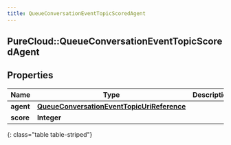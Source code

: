 ```yaml
---
title: QueueConversationEventTopicScoredAgent
---
```

## PureCloud::QueueConversationEventTopicScoredAgent

## Properties

|Name | Type | Description | Notes|
|------------ | ------------- | ------------- | -------------|
| **agent** | [**QueueConversationEventTopicUriReference**](QueueConversationEventTopicUriReference.html) |  | [optional] |
| **score** | **Integer** |  | [optional] |
{: class="table table-striped"}



